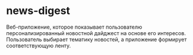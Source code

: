# news-digest
 Веб-приложение, которое показывает пользователю персонализированный новостной дайджест на основе его интересов. Пользователь выбирает тематику новостей, а приложение формирует соответствующую ленту.
